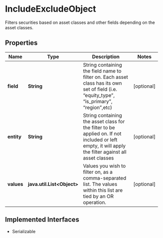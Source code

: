 

# IncludeExcludeObject

Filters securities based on asset classes and other fields depending on the asset classes. 

## Properties

Name | Type | Description | Notes
------------ | ------------- | ------------- | -------------
**field** | **String** | String containing the field name to filter on. Each asset class has its own set of field (i.e. “equity_type”, “is_primary”, “region”,etc)  |  [optional]
**entity** | **String** | String containing the asset class for the filter to be applied on. If not included or left empty, it will apply the filter against all asset classes  |  [optional]
**values** | **java.util.List&lt;Object&gt;** | Values you wish to filter on, as a comma-separated list. The values within this list are tied by an OR operation.  |  [optional]


## Implemented Interfaces

* Serializable


